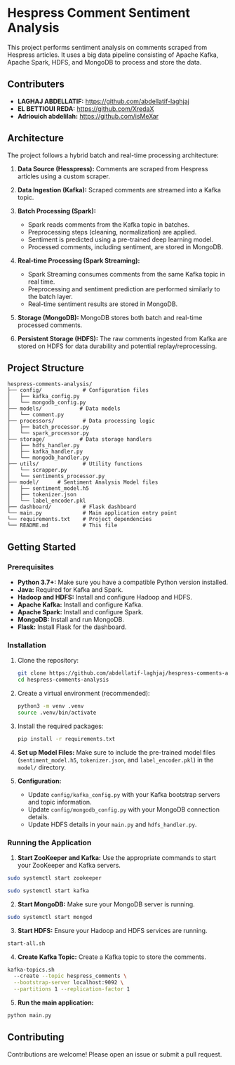 # Hespress Comment Sentiment Analysis

This project performs sentiment analysis on comments scraped from Hespress articles. It uses a big data pipeline
consisting of Apache Kafka, Apache Spark, HDFS, and MongoDB to process and store the data.

## Contributers

- **LAGHAJ ABDELLATIF:** https://github.com/abdellatif-laghjaj
- **EL BETTIOUI REDA:** https://github.com/XredaX
- **Adriouich abdelilah:** https://github.com/isMeXar

## Architecture

The project follows a hybrid batch and real-time processing architecture:

1. **Data Source (Hesspress):** Comments are scraped from Hespress articles using a custom scraper.

2. **Data Ingestion (Kafka):** Scraped comments are streamed into a Kafka topic.

3. **Batch Processing (Spark):**

   - Spark reads comments from the Kafka topic in batches.
   - Preprocessing steps (cleaning, normalization) are applied.
   - Sentiment is predicted using a pre-trained deep learning model.
   - Processed comments, including sentiment, are stored in MongoDB.

4. **Real-time Processing (Spark Streaming):**

   - Spark Streaming consumes comments from the same Kafka topic in real time.
   - Preprocessing and sentiment prediction are performed similarly to the batch layer.
   - Real-time sentiment results are stored in MongoDB.

5. **Storage (MongoDB):** MongoDB stores both batch and real-time processed comments.

6. **Persistent Storage (HDFS):** The raw comments ingested from Kafka are stored on HDFS for data durability and
   potential replay/reprocessing.

## Project Structure

```
hespress-comments-analysis/
├── config/             # Configuration files
│   ├── kafka_config.py
│   └── mongodb_config.py
├── models/            # Data models
│   └── comment.py
├── processors/         # Data processing logic
│   ├── batch_processor.py
│   └── spark_processor.py
├── storage/           # Data storage handlers
│   ├── hdfs_handler.py
│   ├── kafka_handler.py
│   └── mongodb_handler.py
├── utils/              # Utility functions
│   └── scrapper.py
│   └── sentiments_processor.py
├── model/      # Sentiment Analysis Model files
│   ├── sentiment_model.h5
│   ├── tokenizer.json
│   └── label_encoder.pkl
├── dashboard/          # Flask dashboard
└── main.py             # Main application entry point
└── requirements.txt    # Project dependencies
└── README.md           # This file
```

## Getting Started

### Prerequisites

- **Python 3.7+:** Make sure you have a compatible Python version installed.
- **Java:** Required for Kafka and Spark.
- **Hadoop and HDFS:** Install and configure Hadoop and HDFS.
- **Apache Kafka:** Install and configure Kafka.
- **Apache Spark:** Install and configure Spark.
- **MongoDB:** Install and run MongoDB.
- **Flask:** Install Flask for the dashboard.

### Installation

1. Clone the repository:

   ```bash
   git clone https://github.com/abdellatif-laghjaj/hespress-comments-analysis.git
   cd hespress-comments-analysis
   ```

2. Create a virtual environment (recommended):

   ```bash
   python3 -m venv .venv
   source .venv/bin/activate
   ```

3. Install the required packages:

   ```bash
   pip install -r requirements.txt
   ```

4. **Set up Model Files:** Make sure to include the pre-trained model files (`sentiment_model.h5`, `tokenizer.json`, and
   `label_encoder.pkl`) in the `model/` directory.

5. **Configuration:**
   - Update `config/kafka_config.py` with your Kafka bootstrap servers and topic information.
   - Update `config/mongodb_config.py` with your MongoDB connection details.
   - Update HDFS details in your `main.py` and `hdfs_handler.py`.

### Running the Application

1. **Start ZooKeeper and Kafka:** Use the appropriate commands to start your ZooKeeper and Kafka servers.

```bash
sudo systemctl start zookeeper
```

```bash
sudo systemctl start kafka
```

2. **Start MongoDB:** Make sure your MongoDB server is running.

```bash
sudo systemctl start mongod
```

3. **Start HDFS:** Ensure your Hadoop and HDFS services are running.

```bash
start-all.sh
```

4. **Create Kafka Topic:** Create a Kafka topic to store the comments.

```bash
kafka-topics.sh
  --create --topic hespress_comments \
  --bootstrap-server localhost:9092 \
  --partitions 1 --replication-factor 1
```

5. **Run the main application:**

```bash
python main.py
```

## Contributing

Contributions are welcome! Please open an issue or submit a pull request.
